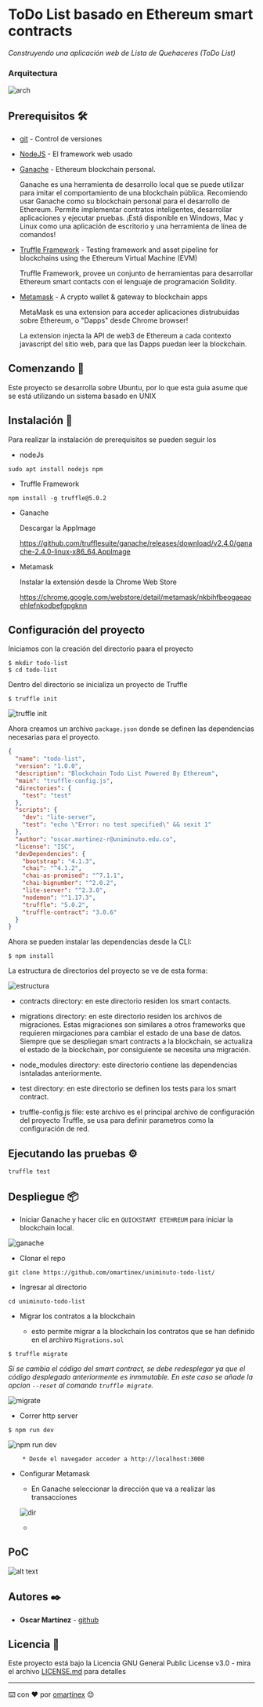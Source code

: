 # ToDo List basado en Ethereum smart contracts

_Construyendo una aplicación web de Lista de Quehaceres (ToDo List)_

### Arquitectura

![arch](https://i.ibb.co/mttGGGM/Captura-de-pantalla-de-2020-05-31-17-01-47.png)

## Prerequisitos 🛠️

* [git](https://git-scm.com/) - Control de versiones

* [NodeJS](https://nodejs.org/es/) - El framework web usado

* [Ganache](https://www.trufflesuite.com/ganache) - Ethereum blockchain personal.

    Ganache es una herramienta de desarrollo local que se puede utilizar para imitar el comportamiento de una blockchain pública. Recomiendo usar Ganache como su blockchain personal para el desarrollo de Ethereum. Permite implementar contratos inteligentes, desarrollar aplicaciones y ejecutar pruebas. ¡Está disponible en Windows, Mac y Linux como una aplicación de escritorio y una herramienta de línea de comandos!

* [Truffle Framework](https://www.trufflesuite.com/) - Testing framework and asset pipeline for blockchains using the Ethereum Virtual Machine (EVM)

    Truffle Framework, provee un conjunto de herramientas para desarrollar Ethereum smart contacts con el lenguaje de programación Solidity.

* [Metamask](https://metamask.io/) - A crypto wallet & gateway to blockchain apps

    MetaMask es una extension para acceder aplicaciones distrubuidas sobre Ethereum, o "Dapps" desde Chrome browser!

    La extension injecta la API de web3 de Ethereum a cada contexto javascript del sitio web, para que las Dapps puedan leer la blockchain.

## Comenzando 🚀

Este proyecto se desarrolla sobre Ubuntu, por lo que esta guia asume que se está utilizando un sistema basado en UNIX

## Instalación 🔧

Para realizar la instalación de prerequisitos se pueden seguir los 


* nodeJs

```console
sudo apt install nodejs npm
```

* Truffle Framework

```console
npm install -g truffle@5.0.2
```

* Ganache

    Descargar la AppImage 

    https://github.com/trufflesuite/ganache/releases/download/v2.4.0/ganache-2.4.0-linux-x86_64.AppImage

* Metamask

    Instalar la extensión desde la Chrome Web Store 

    https://chrome.google.com/webstore/detail/metamask/nkbihfbeogaeaoehlefnkodbefgpgknn

## Configuración del proyecto

Iniciamos con la creación del directorio paara el proyecto

```console
$ mkdir todo-list
$ cd todo-list
```

Dentro del directorio se inicializa un proyecto de Truffle

```console
$ truffle init
```
![truffle init](https://i.ibb.co/PgJPsWd/truffle-init.png)

Ahora creamos un archivo `package.json` donde se definen las dependencias necesarias para el proyecto.

```json
{
  "name": "todo-list",
  "version": "1.0.0",
  "description": "Blockchain Todo List Powered By Ethereum",
  "main": "truffle-config.js",
  "directories": {
    "test": "test"
  },
  "scripts": {
    "dev": "lite-server",
    "test": "echo \"Error: no test specified\" && sexit 1"
  },
  "author": "oscar.martinez-r@uniminuto.edu.co",
  "license": "ISC",
  "devDependencies": {
    "bootstrap": "4.1.3",
    "chai": "^4.1.2",
    "chai-as-promised": "^7.1.1",
    "chai-bignumber": "^2.0.2",
    "lite-server": "^2.3.0",
    "nodemon": "^1.17.3",
    "truffle": "5.0.2",
    "truffle-contract": "3.0.6"
  }
}
```

Ahora se pueden instalar las dependencias desde la CLI:

```console
$ npm install
```
La estructura de directorios del proyecto se ve de esta forma:

![estructura](https://i.ibb.co/DGbrWZ5/Captura-de-pantalla-de-2020-05-30-19-47-59.png)

* contracts directory: en este directorio residen los smart contacts.

* migrations directory: en este directorio residen los archivos de migraciones. Estas migraciones son similares a otros frameworks que requieren mirgaciones para cambiar el estado de una base de datos. Siempre que se despliegan smart contracts a la blockchain, se actualiza el estado de la blockchain, por consiguiente se necesita una migración.

* node_modules directory: este directorio contiene las dependencias isntaladas anteriormente.

* test directory: en este directorio se definen los tests para los smart contract.

* truffle-config.js file: este archivo es el principal archivo de configuración del proyecto Truffle, se usa para definir parametros como la configuración de red.

## Ejecutando las pruebas ⚙️

```shell
truffle test
```

## Despliegue 📦

* Iniciar Ganache y hacer clic en `QUICKSTART ETEHREUM` para iniciar la blockchain local.

![ganache](https://i.ibb.co/wLdMjJ2/Captura-de-pantalla-de-2020-05-30-20-46-25.png)

* Clonar el repo

```console
git clone https://github.com/omartinex/uniminuto-todo-list/
```

* Ingresar al directorio

```console
cd uniminuto-todo-list
```

* Migrar los contratos a la blockchain

  * esto permite migrar a la blockchain los contratos que se han definido en el archivo `Migrations.sol`

```console
$ truffle migrate
```

_Si se cambia el código del smart contract, se debe redesplegar ya que el código desplegado anteriormente es inmmutable. En este caso se añade la opcion `--reset` al comando `truffle migrate`._

![migrate](https://i.ibb.co/x8rmS6T/Captura-de-pantalla-de-2020-05-31-17-09-01.png)

* Correr http server

```console
$ npm run dev
```
![npm run dev](https://i.ibb.co/zNmPygL/Captura-de-pantalla-de-2020-05-30-20-43-59.png)

        * Desde el navegador acceder a http://localhost:3000

* Configurar Metamask

  * En Ganache seleccionar la dirección que va a realizar las transacciones

  ![dir](https://i.ibb.co/JzJn9xP/Captura-de-pantalla-de-2020-05-30-20-49-51.png)

  *





## PoC 

![alt text](https://i.ibb.co/kHRjhWh/poc.gif)

## Autores ✒️

* **Oscar Martínez** - [github](https://github.com/omartinex)

## Licencia 📄

Este proyecto está bajo la Licencia GNU General Public License v3.0 - mira el archivo [LICENSE.md](LICENSE.md) para detalles

---
⌨️ con ❤️ por [omartinex](https://github.com/omartinex) 😊